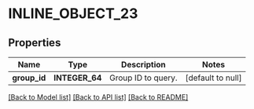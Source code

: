 # INLINE_OBJECT_23

## Properties
Name | Type | Description | Notes
------------ | ------------- | ------------- | -------------
**group_id** | **INTEGER_64** | Group ID to query. | [default to null]

[[Back to Model list]](../README.md#documentation-for-models) [[Back to API list]](../README.md#documentation-for-api-endpoints) [[Back to README]](../README.md)


